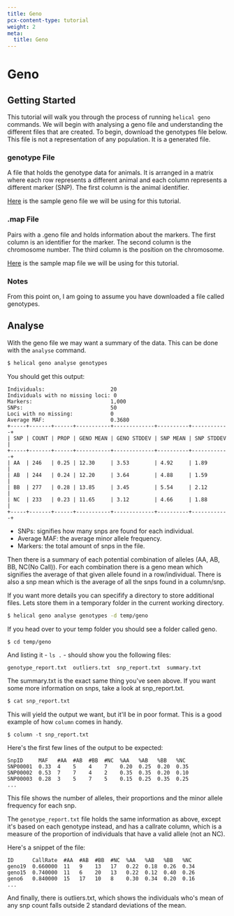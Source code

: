 ```yaml
---
title: Geno
pcx-content-type: tutorial
weight: 2
meta:
  title: Geno
---
```


# Geno

## Getting Started

This tutorial will walk you through the process of running `helical geno` commands. We will begin with analysing a geno file and understanding the different files that are created. To begin, download the genotypes file below. This file is not a representation of any population. It is a generated file.

### genotype File

A file that holds the genotype data for animals. It is arranged in a matrix where each row represents a different animal and each column represents a different marker (SNP). The first column is the animal identifier.

<a href="/geno/genos" download>Here</a> is the sample geno file we will be using for this tutorial.

### .map File

Pairs with a .geno file and holds information about the markers. The first column is an identifier for the marker. The second column is the chromosome number. The third column is the position on the chromosome.

<a href="/geno/genos.map" download>Here</a> is the sample map file we will be using for this tutorial.

### Notes

From this point on, I am going to assume you have downloaded a file called genotypes.

## Analyse

With the geno file we may want a summary of the data. This can be done with the `analyse` command.

```sh
$ helical geno analyse genotypes
```

You should get this output:

```
Individuals:                     20
Individuals with no missing loci: 0
Markers:                         1,000
SNPs:                            50
Loci with no missing:            0
Average MAF:                     0.3680
+-----+-------+------+-----------+-------------+----------+------------+
| SNP | COUNT | PROP | GENO MEAN | GENO STDDEV | SNP MEAN | SNP STDDEV |
+-----+-------+------+-----------+-------------+----------+------------+
| AA  | 246   | 0.25 | 12.30     | 3.53        | 4.92     | 1.89       |
| AB  | 244   | 0.24 | 12.20     | 3.64        | 4.88     | 1.59       |
| BB  | 277   | 0.28 | 13.85     | 3.45        | 5.54     | 2.12       |
| NC  | 233   | 0.23 | 11.65     | 3.12        | 4.66     | 1.88       |
+-----+-------+------+-----------+-------------+----------+------------+
```

- SNPs: signifies how many snps are found for each individual.
- Average MAF: the average minor allele frequency.
- Markers: the total amount of snps in the file.

Then there is a summary of each potential combination of alleles (AA, AB, BB, NC(No Call)).
For each combination there is a geno mean which signifies the average of that given allele found in a row/individual. There is also a snp mean which is the average of all the snps found in a column/snp.

If you want more details you can specifify a directory to store additional files. Lets store them in a temporary folder in the current working directory.

```sh
$ helical geno analyse genotypes -d temp/geno
```

If you head over to your temp folder you should see a folder called geno.

```sh
$ cd temp/geno
```

And listing it - `ls .` - should show you the following files:

```
genotype_report.txt  outliers.txt  snp_report.txt  summary.txt
```

The summary.txt is the exact same thing you've seen above.
If you want some more information on snps, take a look at snp_report.txt.

```sh
$ cat snp_report.txt
```

This will yield the output we want, but it'll be in poor format. This is a good example of how `column` comes in handy.

```shU
$ column -t snp_report.txt
```

Here's the first few lines of the output to be expected:

```
SnpID     MAF   #AA  #AB  #BB  #NC  %AA   %AB   %BB   %NC
SNP00001  0.33  4    5    4    7    0.20  0.25  0.20  0.35
SNP00002  0.53  7    7    4    2    0.35  0.35  0.20  0.10
SNP00003  0.28  3    5    7    5    0.15  0.25  0.35  0.25
...
```

This file shows the number of alleles, their proportions and the minor allele frequency for each snp.

The `genotype_report.txt` file holds the same information as above, except it's based on each genotype instead, and has a callrate column,
which is a measure of the proportion of individuals that have a valid allele (not an NC).

Here's a snippet of the file:

```
ID      CallRate  #AA  #AB  #BB  #NC  %AA   %AB   %BB   %NC
geno19  0.660000  11   9    13   17   0.22  0.18  0.26  0.34
geno15  0.740000  11   6    20   13   0.22  0.12  0.40  0.26
geno6   0.840000  15   17   10   8    0.30  0.34  0.20  0.16
...
```

And finally, there is outliers.txt, which shows the individuals who's mean of any snp count falls outside 2 standard deviations of the mean.
